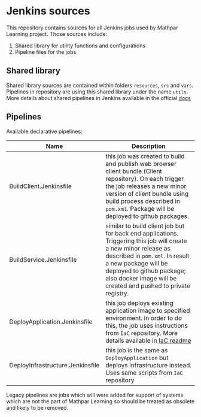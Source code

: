 # Jenkins sources
This repository contains sources for all Jenkins jobs used by Mathpar Learning project.
Those sources include:
1. Shared library for utility functions and configurations
2. Pipeline files for the jobs

## Shared library 
Shared library sources are contained within folders `resources`, `src` and `vars`.
Pipelines in repository are using this shared library under the name `utils`.
More details about shared pipelines in Jenkins available in the official [docs](https://jenkins.io/doc/book/pipeline/shared-libraries/)

## Pipelines
Available declarative pipelines:

Name | Description
---- | ------------
BuildClient.Jenkinsfile | this job was created to build and publish web browser client bundle (Client repository). On each trigger the job releases a new minor version of client bundle using build process described in `pom.xml`. Package will be deployed to github packages.
BuildService.Jenkinsfile | similar to build client job but for back end applications. Triggering this job will create a new minor release as described in `pom.xml`. In result a new package will be deployed to github package; also docker image will be created and pushed to private registry.
DeployApplication.Jenkinsfile | this job deploys existing application image to specified environment. In order to do this, the job uses instructions from `IaC` repository. More details available in [IaC readme](https://github.com/MathparLearningTeam/IaC)
DeployInfrastructure.Jenkinsfile | this job is the same as `DeployApplication` but deploys infrastructure instead. Uses same scripts from `IaC` repository
 
Legacy pipelines are jobs which will were added for support of systems which are not the part of Mathpar Learning so should be treated as obsolete and likely to be removed. 